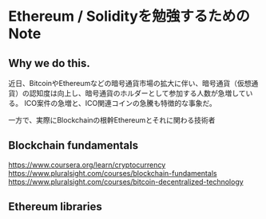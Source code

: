 # Ethereum / Solidityを勉強するためのNote

## Why we do this.
近日、BitcoinやEthereumなどの暗号通貨市場の拡大に伴い、暗号通貨（仮想通貨）の認知度は向上し、暗号通貨のホルダーとして参加する人数が急増している。
ICO案件の急増と、ICO関連コインの急騰も特徴的な事象だ。

一方で、実際にBlockchainの根幹Ethereumとそれに関わる技術者

## Blockchain fundamentals

https://www.coursera.org/learn/cryptocurrency
https://www.pluralsight.com/courses/blockchain-fundamentals
https://www.pluralsight.com/courses/bitcoin-decentralized-technology

## Ethereum libraries
